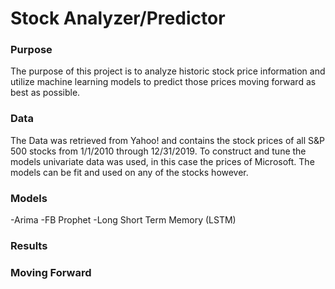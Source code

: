# Stock Analyzer/Predictor
### Purpose
The purpose of this project is to analyze historic stock price information and utilize machine learning models to predict those prices moving forward as best as possible.
### Data
The Data was retrieved from Yahoo! and contains the stock prices of all S&P 500 stocks from 1/1/2010 through 12/31/2019. To construct and tune the models univariate data was used, in this case the prices of Microsoft. The models can be fit and used on any of the stocks however.
### Models
-Arima
-FB Prophet
-Long Short Term Memory (LSTM)
### Results
### Moving Forward
